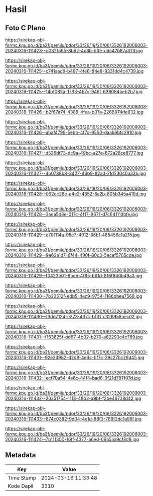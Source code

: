 # Hasil

## Foto C Plano

https://sirekap-obj-formc.kpu.go.id/ba3f/pemilu/pdpr/33/26/19/20/06/3326192006003-20240316-111423--d032f595-8b62-4c8b-bffe-ddc47b87a373.jpg

https://sirekap-obj-formc.kpu.go.id/ba3f/pemilu/pdpr/33/26/19/20/06/3326192006003-20240316-111425--c741aad9-b487-4fe6-84e8-9331dd4c4739.jpg

https://sirekap-obj-formc.kpu.go.id/ba3f/pemilu/pdpr/33/26/19/20/06/3326192006003-20240316-111425--14bf082a-1793-4b7c-946f-636084beb2b7.jpg

https://sirekap-obj-formc.kpu.go.id/ba3f/pemilu/pdpr/33/26/19/20/06/3326192006003-20240316-111426--b2f67a74-4388-4fea-b07a-2268874de832.jpg

https://sirekap-obj-formc.kpu.go.id/ba3f/pemilu/pdpr/33/26/19/20/06/3326192006003-20240316-111426--abaf4799-5ebb-4f7c-9560-daab6bfc2910.jpg

https://sirekap-obj-formc.kpu.go.id/ba3f/pemilu/pdpr/33/26/19/20/06/3326192006003-20240316-111427--d526df73-dc9a-49bc-a27e-872a28ce8777.jpg

https://sirekap-obj-formc.kpu.go.id/ba3f/pemilu/pdpr/33/26/19/20/06/3326192006003-20240316-111427--4b0738b8-3427-46b9-82ad-2fd23040a33b.jpg

https://sirekap-obj-formc.kpu.go.id/ba3f/pemilu/pdpr/33/26/19/20/06/3326192006003-20240316-111428--092ec28e-a4e2-4352-8a2b-805b345a419d.jpg

https://sirekap-obj-formc.kpu.go.id/ba3f/pemilu/pdpr/33/26/19/20/06/3326192006003-20240316-111428--3aea5d8e-017c-4f17-9671-d7c64111dbfe.jpg

https://sirekap-obj-formc.kpu.go.id/ba3f/pemilu/pdpr/33/26/19/20/06/3326192006003-20240316-111429--c70f114a-95e7-4912-88bf-485456c1a215.jpg

https://sirekap-obj-formc.kpu.go.id/ba3f/pemilu/pdpr/33/26/19/20/06/3326192006003-20240316-111429--9e62a1d7-6f44-490f-80c3-5ecef5705cde.jpg

https://sirekap-obj-formc.kpu.go.id/ba3f/pemilu/pdpr/33/26/19/20/06/3326192006003-20240316-111429--f0423b01-8bce-4f85-b61d-816f840b49a3.jpg

https://sirekap-obj-formc.kpu.go.id/ba3f/pemilu/pdpr/33/26/19/20/06/3326192006003-20240316-111430--7b22512f-edb5-4ec9-9754-1186bbee7568.jpg

https://sirekap-obj-formc.kpu.go.id/ba3f/pemilu/pdpr/33/26/19/20/06/3326192006003-20240316-111430--f3dd7124-e373-437c-b131-c326958aec02.jpg

https://sirekap-obj-formc.kpu.go.id/ba3f/pemilu/pdpr/33/26/19/20/06/3326192006003-20240316-111431--f163625f-dd67-4b02-b270-a62293c4c769.jpg

https://sirekap-obj-formc.kpu.go.id/ba3f/pemilu/pdpr/33/26/19/20/06/3326192006003-20240316-111431--92e24982-d2d8-4edc-bf7c-39c27bc26d45.jpg

https://sirekap-obj-formc.kpu.go.id/ba3f/pemilu/pdpr/33/26/19/20/06/3326192006003-20240316-111432--ecf70a54-4a6c-44f4-bad6-9f21d787f07d.jpg

https://sirekap-obj-formc.kpu.go.id/ba3f/pemilu/pdpr/33/26/19/20/06/3326192006003-20240316-111432--20a51754-1118-48b3-a9bf-f2be46738d42.jpg

https://sirekap-obj-formc.kpu.go.id/ba3f/pemilu/pdpr/33/26/19/20/06/3326192006003-20240316-111433--874c0382-9d04-4e1d-88f3-769f2dc1a96f.jpg

https://sirekap-obj-formc.kpu.go.id/ba3f/pemilu/pdpr/33/26/19/20/06/3326192006003-20240316-111424--7b111300-16ff-4377-a6ed-09a5aa9c18d8.jpg


## Metadata

| Key        | Value               |
| ---------- | ------------------- |
| Time Stamp | 2024-03-16 11:33:48 |
| Kode Dapil | 3310                |



